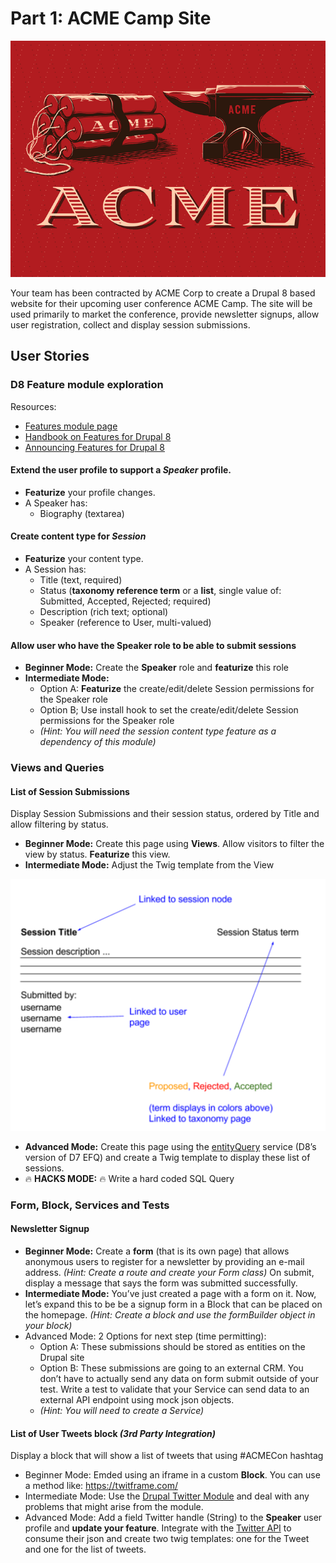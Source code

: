 #  Part 1: ACME Camp Site

![ACME Corporation logo](./readme_images/acme_logo.png)

Your team has been contracted by ACME Corp to create a Drupal 8 based website for their upcoming user conference ACME Camp. The site will be used primarily to market the conference, provide newsletter signups, allow user registration, collect and display session submissions. 

## User Stories

### D8 Feature module exploration

Resources:
- [Features module page](https://www.drupal.org/project/features)
- [Handbook on Features for Drupal 8](https://www.drupal.org/node/2404427)
- [Announcing Features for Drupal 8](https://www.phase2technology.com/blog/announcing-features-for-drupal-8/)

#### Extend the user profile to support a *Speaker* profile. 
- **Featurize** your profile changes.
- A Speaker has:
  - Biography (textarea)

#### Create content type for *Session*
- **Featurize** your content type.
- A Session has:
  - Title (text, required)
  - Status (**taxonomy reference term** or a **list**, single value of: Submitted, Accepted, Rejected; required)
  - Description (rich text; optional)
  - Speaker (reference to User, multi-valued)

#### Allow user who have the **Speaker role** to be able to submit sessions
- **Beginner Mode:** Create the **Speaker** role and **featurize** this role
- **Intermediate Mode:**
  - Option A:  **Featurize** the create/edit/delete Session permissions for  the Speaker role
  - Option B; Use install hook to set the create/edit/delete Session permissions for the Speaker role
  - *(Hint: You will need the session content type feature as a dependency of this module)*

### Views and Queries
#### List of Session Submissions
Display Session Submissions and their session status, ordered by Title and allow filtering by status.
- **Beginner Mode:** Create this page using **Views**. Allow visitors to filter the view by status. **Featurize** this view.
- **Intermediate Mode:** Adjust the Twig template from the View

![Session display](./readme_images/session_display.png)

- **Advanced Mode:** Create this page using the [entityQuery](http://www.sitepoint.com/drupal-8-version-entityfieldquery/) service (D8’s version of D7 EFQ) and create a Twig template to display these list of sessions.
- :fire: **HACKS MODE:** :fire: Write a hard coded SQL Query 


### Form, Block, Services and Tests 
#### Newsletter Signup
- **Beginner Mode:** Create a **form** (that is its own page) that allows anonymous users to register for a newsletter by providing an e-mail address. *(Hint: Create a route and create your Form class)* On submit, display a message that says the form was submitted successfully. 
- **Intermediate Mode:** You’ve just created a page with a form on it. Now, let’s expand this to be be a signup form in a Block that can be placed on the homepage. *(Hint: Create a block and use the formBuilder object in your block)*
- Advanced Mode: 2 Options for next step (time permitting):
  - Option A: These submissions should be stored as entities on the Drupal site
  - Option B: These submissions are going to an external CRM. You don’t have to actually send any data on form submit outside of your test. Write a test to validate that your Service can send data to an external API endpoint using mock json objects. 
  - *(Hint: You will need to create a Service)*

#### List of User Tweets block *(3rd Party Integration)*
Display a block that will show a list of tweets that using #ACMECon hashtag
- Beginner Mode: Emded using an iframe in a custom **Block**. You can use a method like: https://twitframe.com/
- Intermediate Mode: Use the [Drupal Twitter Module](https://www.drupal.org/project/twitter) and deal with any problems that might arise from the module.
- Advanced Mode: Add a field Twitter handle (String) to the **Speaker** user profile and **update your feature**. Integrate with the [Twitter API](http://dev.twitter.com) to consume their json and create two twig templates: one for the Tweet and one for the list of tweets.
